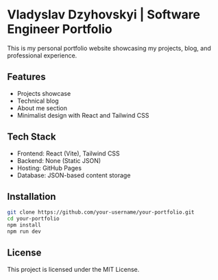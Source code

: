 # Vladyslav Dzyhovskyi | Software Engineer Portfolio

This is my personal portfolio website showcasing my projects, blog, and professional experience.

## Features

- Projects showcase
- Technical blog
- About me section
- Minimalist design with React and Tailwind CSS

## Tech Stack

- Frontend: React (Vite), Tailwind CSS
- Backend: None (Static JSON)
- Hosting: GitHub Pages
- Database: JSON-based content storage

## Installation

```bash
git clone https://github.com/your-username/your-portfolio.git
cd your-portfolio
npm install
npm run dev
```

## License
This project is licensed under the MIT License.